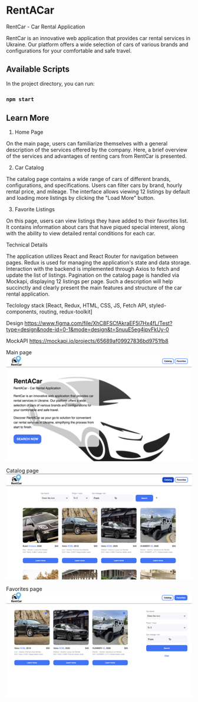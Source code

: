 # RentACar

RentCar - Car Rental Application

RentCar is an innovative web application that provides car rental services in Ukraine. Our platform offers a wide selection of cars of various brands and configurations for your comfortable and safe travel.

## Available Scripts

In the project directory, you can run:

### `npm start`


## Learn More

1. Home Page

On the main page, users can familiarize themselves with a general description of the services offered by the company. Here, a brief overview of the services and advantages of renting cars from RentCar is presented.

2. Car Catalog

The catalog page contains a wide range of cars of different brands, configurations, and specifications. Users can filter cars by brand, hourly rental price, and mileage. The interface allows viewing 12 listings by default and loading more listings by clicking the "Load More" button.

3. Favorite Listings

On this page, users can view listings they have added to their favorites list. It contains information about cars that have piqued special interest, along with the ability to view detailed rental conditions for each car.

Technical Details

The application utilizes React and React Router for navigation between pages.
Redux is used for managing the application's state and data storage.
Interaction with the backend is implemented through Axios to fetch and update the list of listings.
Pagination on the catalog page is handled via Mockapi, displaying 12 listings per page.
Such a description will help succinctly and clearly present the main features and structure of the car rental application.

Teclology stack [React, Redux, HTML, CSS, JS, Fetch API, styled-components, routing, redux-toolkit]

Design https://www.figma.com/file/XhC8FSCfAkraEF5l7Hx4fL/Test?type=design&node-id=0-1&mode=design&t=SnuuE5eg4jpvFkUy-0

MockAPI https://mockapi.io/projects/65689af09927836bd9751fb8

Main page
![Main page](https://github.com/MaryKuzo/RentACar/raw/main/src/assets/img/view.png)

Catalog page
![Catalog page](https://github.com/MaryKuzo/RentACar/raw/main/src/assets/img/view-2.png)

Favorites page
![Favorites page](https://github.com/MaryKuzo/RentACar/raw/main/src/assets/img/view-3.png)
